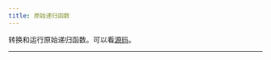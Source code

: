 ```yaml
---
title: 原始递归函数
---
```


转换和运行原始递归函数。可以看[源码](https://github.com/zeng-y-l/primrec)。

----

<ClientOnly>
  <Main />
</ClientOnly>

<script setup>
  import Main from '../assets/primrec.js'
</script>